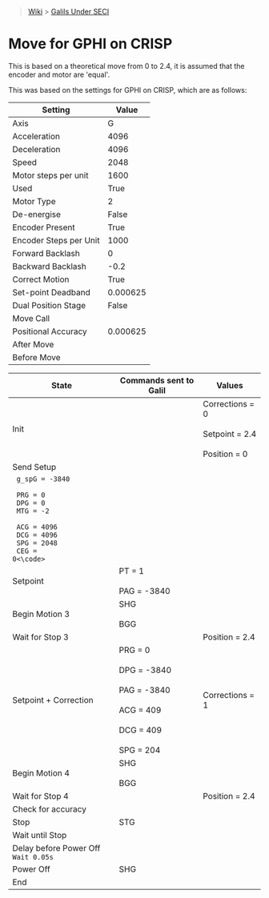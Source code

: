 > [Wiki](Home) > [Galils Under SECI](galils-under-seci)

# Move for GPHI on CRISP

This is based on a theoretical move from 0 to 2.4, it is assumed that the encoder and motor are 'equal'.

This was based on the settings for GPHI  on CRISP, which are as follows:

| Setting | Value |
| --- | --- |
| Axis | G |
| Acceleration | 4096 |
| Deceleration | 4096 |
| Speed | 2048 |
| Motor steps per unit | 1600 |
| Used | True |
| Motor Type | 2 |
| De-energise | False |
| Encoder Present | True |
| Encoder Steps per Unit | 1000 |
| Forward Backlash | 0 |
| Backward Backlash | -0.2 |
| Correct Motion | True |
| Set-point Deadband | 0.000625 |
| Dual Position Stage | False |
| Move Call | |
| Positional Accuracy | 0.000625 |
| After Move | |
| Before Move | |


| State | Commands sent to Galil | Values |
| --- | --- | --- |
| Init | | Corrections = 0 <br><br> Setpoint = 2.4 <br><br> Position = 0 |
| Send Setup | 
<code> g_spG = -3840 <br><br> PRG = 0 <br> DPG = 0 <br> MTG = -2 <br> ACG = 4096 <br> DCG = 4096 <br> SPG = 2048 <br> CEG = 0<\code> | |
| Setpoint | PT = 1 <br><br> PAG = -3840 | |
| Begin Motion 3 | SHG <br><br> BGG | |
| Wait for Stop 3 | | Position = 2.4 |
| Setpoint + Correction | PRG = 0 <br><br> DPG = -3840 <br><br> PAG = -3840 <br><br> ACG = 409 <br><br> DCG = 409 <br><br> SPG = 204 | Corrections = 1 |
| Begin Motion 4 | SHG <br><br> BGG | |
| Wait for Stop 4 | | Position = 2.4 |
| Check for accuracy | | |
| Stop | STG | |
| Wait until Stop | | |
| Delay before Power Off `Wait 0.05s` | | |
| Power Off | SHG | |
| End | | |
